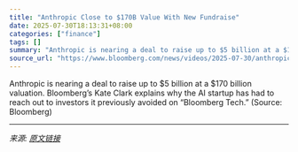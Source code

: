 ```yaml
---
title: "Anthropic Close to $170B Value With New Fundraise"
date: 2025-07-30T18:13:31+08:00
categories: ["finance"]
tags: []
summary: "Anthropic is nearing a deal to raise up to $5 billion at a $170 billion valuation. Bloomberg’s Kate Clark explains why the AI startup has had to reach out to investors it previously avoided on “Bloomb"
source_url: "https://www.bloomberg.com/news/videos/2025-07-30/anthropic-close-to-170b-value-with-new-fundraise-video"
---
```


Anthropic is nearing a deal to raise up to $5 billion at a $170 billion valuation. Bloomberg’s Kate Clark explains why the AI startup has had to reach out to investors it previously avoided on “Bloomberg Tech.” (Source: Bloomberg)

---

*来源: [原文链接](https://www.bloomberg.com/news/videos/2025-07-30/anthropic-close-to-170b-value-with-new-fundraise-video)*
